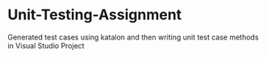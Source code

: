 # Unit-Testing-Assignment

Generated test cases using katalon and then writing unit test case methods in Visual Studio Project
